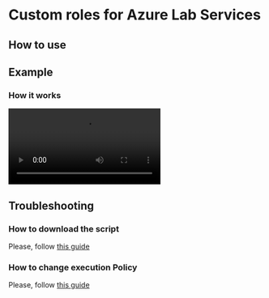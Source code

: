 # Custom roles for Azure Lab Services


## How to use


## Example

### How it works
<video src="https://github.com/AngelusGi/PowerShell/blob/master/Azure/Lab%20Services/Custom%20Permission/Screenshot/How-it-works.mp4?raw=true" controls preload></video>

## Troubleshooting

### How to download the script
Please, follow [this guide](https://raw.githubusercontent.com/AngelusGi/PowerShell/master/Others/How%20to%20download%20single%20file%20from%20GitHub)

### How to change execution Policy
Please, follow [this guide](https://raw.githubusercontent.com/AngelusGi/PowerShell/master/Others/Resolve%20errors%20about%20Execution%20Policy)